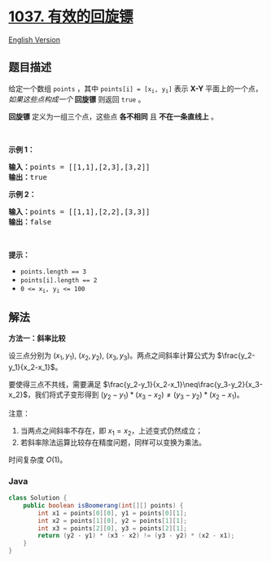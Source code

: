 # [1037. 有效的回旋镖](https://leetcode.cn/problems/valid-boomerang)

[English Version](/solution/1000-1099/1037.Valid%20Boomerang/README_EN.md)

## 题目描述

<p>给定一个数组<meta charset="UTF-8" />&nbsp;<code>points</code>&nbsp;，其中<meta charset="UTF-8" />&nbsp;<code>points[i] = [x<sub>i</sub>, y<sub>i</sub>]</code>&nbsp;表示 <strong>X-Y</strong> 平面上的一个点，<em>如果这些点构成一个&nbsp;</em><strong>回旋镖</strong>&nbsp;则返回&nbsp;<code>true</code>&nbsp;。</p>

<p><strong>回旋镖</strong>&nbsp;定义为一组三个点，这些点&nbsp;<strong>各不相同</strong>&nbsp;且&nbsp;<strong>不在一条直线上</strong>&nbsp;。</p>

<p>&nbsp;</p>

<p><strong>示例 1：</strong></p>

<pre>
<strong>输入：</strong>points = [[1,1],[2,3],[3,2]]
<strong>输出：</strong>true
</pre>

<p><strong>示例 2：</strong></p>

<pre>
<strong>输入：</strong>points = [[1,1],[2,2],[3,3]]
<strong>输出：</strong>false</pre>

<p>&nbsp;</p>

<p><strong>提示：</strong></p>
<meta charset="UTF-8" />

<ul>
	<li><code>points.length == 3</code></li>
	<li><code>points[i].length == 2</code></li>
	<li><code>0 &lt;= x<sub>i</sub>, y<sub>i</sub>&nbsp;&lt;= 100</code></li>
</ul>

## 解法

**方法一：斜率比较**

设三点分别为 $(x_1,y_1)$, $(x_2,y_2)$, $(x_3,y_3)$。两点之间斜率计算公式为 $\frac{y_2-y_1}{x_2-x_1}$。

要使得三点不共线，需要满足 $\frac{y_2-y_1}{x_2-x_1}\neq\frac{y_3-y_2}{x_3-x_2}$，我们将式子变形得到 $(y_2-y_1)*(x_3-x_2) \neq (y_3-y_2)*(x_2-x_1)$。

注意：

1. 当两点之间斜率不存在，即 $x_1=x_2$，上述变式仍然成立；
2. 若斜率除法运算比较存在精度问题，同样可以变换为乘法。

时间复杂度 $O(1)$。

### **Java**

```java
class Solution {
    public boolean isBoomerang(int[][] points) {
        int x1 = points[0][0], y1 = points[0][1];
        int x2 = points[1][0], y2 = points[1][1];
        int x3 = points[2][0], y3 = points[2][1];
        return (y2 - y1) * (x3 - x2) != (y3 - y2) * (x2 - x1);
    }
}
```
